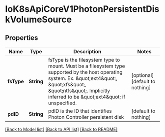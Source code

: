 # IoK8sApiCoreV1PhotonPersistentDiskVolumeSource


## Properties
Name | Type | Description | Notes
------------ | ------------- | ------------- | -------------
**fsType** | **String** | fsType is the filesystem type to mount. Must be a filesystem type supported by the host operating system. Ex. \&quot;ext4\&quot;, \&quot;xfs\&quot;, \&quot;ntfs\&quot;. Implicitly inferred to be \&quot;ext4\&quot; if unspecified. | [optional] [default to nothing]
**pdID** | **String** | pdID is the ID that identifies Photon Controller persistent disk | [default to nothing]


[[Back to Model list]](../README.md#models) [[Back to API list]](../README.md#api-endpoints) [[Back to README]](../README.md)


